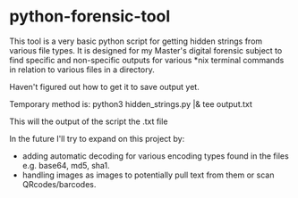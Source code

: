 # python-forensic-tool

This tool is a very basic python script for getting hidden strings from various file types.
It is designed for my Master's digital forensic subject to find specific and non-specific outputs for various \*nix terminal commands in relation to various files in a directory.

Haven't figured out how to get it to save output yet. 

Temporary method is:
   python3 hidden_strings.py |& tee output.txt

This will the output of the script the .txt file
 
In the future I'll try to expand on this project by:
  - adding automatic decoding for various encoding types found in the files e.g. base64, md5, sha1.
  - handling images as images to potentially pull text from them or scan QRcodes/barcodes.
